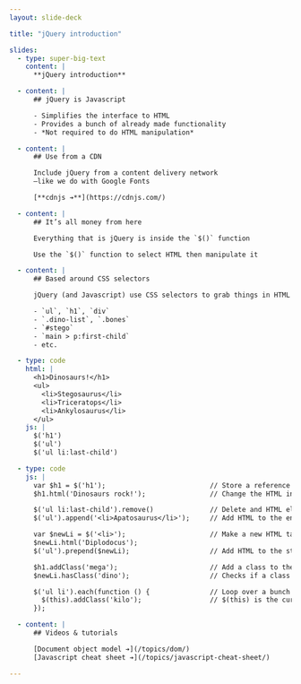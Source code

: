 ```yaml
---
layout: slide-deck

title: "jQuery introduction"

slides:
  - type: super-big-text
    content: |
      **jQuery introduction**

  - content: |
      ## jQuery is Javascript

      - Simplifies the interface to HTML
      - Provides a bunch of already made functionality
      - *Not required to do HTML manipulation*

  - content: |
      ## Use from a CDN

      Include jQuery from a content delivery network
      —like we do with Google Fonts

      [**cdnjs ➔**](https://cdnjs.com/)

  - content: |
      ## It’s all money from here

      Everything that is jQuery is inside the `$()` function

      Use the `$()` function to select HTML then manipulate it

  - content: |
      ## Based around CSS selectors

      jQuery (and Javascript) use CSS selectors to grab things in HTML

      - `ul`, `h1`, `div`
      - `.dino-list`, `.bones`
      - `#stego`
      - `main > p:first-child`
      - etc.

  - type: code
    html: |
      <h1>Dinosaurs!</h1>
      <ul>
        <li>Stegosaurus</li>
        <li>Triceratops</li>
        <li>Ankylosaurus</li>
      </ul>
    js: |
      $('h1')
      $('ul')
      $('ul li:last-child')

  - type: code
    js: |
      var $h1 = $('h1');                          // Store a reference to the HTML element
      $h1.html('Dinosaurs rock!');                // Change the HTML inside the <h1>

      $('ul li:last-child').remove()              // Delete and HTML element
      $('ul').append('<li>Apatosaurus</li>');     // Add HTML to the end of the element

      var $newLi = $('<li>');                     // Make a new HTML tag, notice the `<>`
      $newLi.html('Diplodocus');
      $('ul').prepend($newLi);                    // Add HTML to the start of an element

      $h1.addClass('mega');                       // Add a class to the HTML element
      $newLi.hasClass('dino');                    // Checks if a class exists

      $('ul li').each(function () {               // Loop over a bunch of HTML elements
        $(this).addClass('kilo');                 // $(this) is the current HTML element
      });

  - content: |
      ## Videos & tutorials

      [Document object model ➔](/topics/dom/)
      [Javascript cheat sheet ➔](/topics/javascript-cheat-sheet/)

---
```

